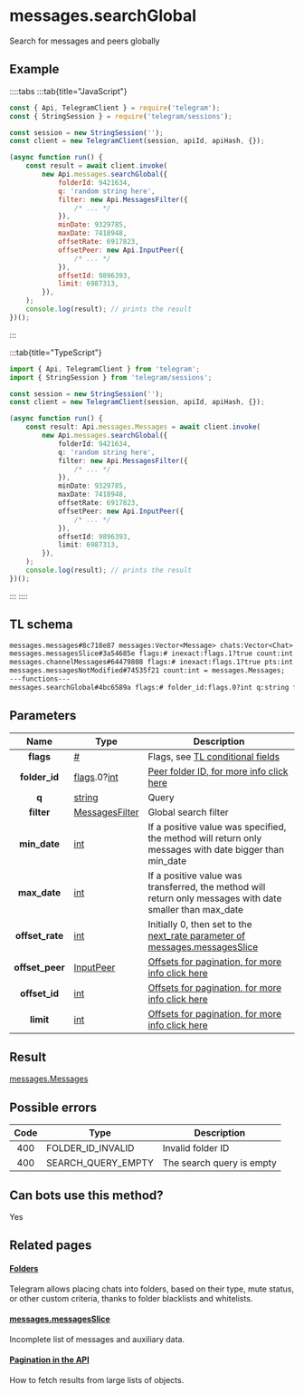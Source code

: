 # messages.searchGlobal

Search for messages and peers globally

## Example

::::tabs
:::tab{title="JavaScript"}

```js
const { Api, TelegramClient } = require('telegram');
const { StringSession } = require('telegram/sessions');

const session = new StringSession('');
const client = new TelegramClient(session, apiId, apiHash, {});

(async function run() {
    const result = await client.invoke(
        new Api.messages.searchGlobal({
            folderId: 9421634,
            q: 'random string here',
            filter: new Api.MessagesFilter({
                /* ... */
            }),
            minDate: 9329785,
            maxDate: 7418948,
            offsetRate: 6917823,
            offsetPeer: new Api.InputPeer({
                /* ... */
            }),
            offsetId: 9896393,
            limit: 6987313,
        }),
    );
    console.log(result); // prints the result
})();
```

:::

:::tab{title="TypeScript"}

```ts
import { Api, TelegramClient } from 'telegram';
import { StringSession } from 'telegram/sessions';

const session = new StringSession('');
const client = new TelegramClient(session, apiId, apiHash, {});

(async function run() {
    const result: Api.messages.Messages = await client.invoke(
        new Api.messages.searchGlobal({
            folderId: 9421634,
            q: 'random string here',
            filter: new Api.MessagesFilter({
                /* ... */
            }),
            minDate: 9329785,
            maxDate: 7418948,
            offsetRate: 6917823,
            offsetPeer: new Api.InputPeer({
                /* ... */
            }),
            offsetId: 9896393,
            limit: 6987313,
        }),
    );
    console.log(result); // prints the result
})();
```

:::
::::

## TL schema

```txt
messages.messages#8c718e87 messages:Vector<Message> chats:Vector<Chat> users:Vector<User> = messages.Messages;
messages.messagesSlice#3a54685e flags:# inexact:flags.1?true count:int next_rate:flags.0?int offset_id_offset:flags.2?int messages:Vector<Message> chats:Vector<Chat> users:Vector<User> = messages.Messages;
messages.channelMessages#64479808 flags:# inexact:flags.1?true pts:int count:int offset_id_offset:flags.2?int messages:Vector<Message> chats:Vector<Chat> users:Vector<User> = messages.Messages;
messages.messagesNotModified#74535f21 count:int = messages.Messages;
---functions---
messages.searchGlobal#4bc6589a flags:# folder_id:flags.0?int q:string filter:MessagesFilter min_date:int max_date:int offset_rate:int offset_peer:InputPeer offset_id:int limit:int = messages.Messages;
```

## Parameters

|      Name       | Type                                                                                                                     | Description                                                                                                                                |
| :-------------: | ------------------------------------------------------------------------------------------------------------------------ | ------------------------------------------------------------------------------------------------------------------------------------------ |
|    **flags**    | [#](https://core.telegram.org/type/%23)                                                                                  | Flags, see [TL conditional fields](https://core.telegram.org/mtproto/TL-combinators#conditional-fields)                                    |
|  **folder_id**  | [flags](https://core.telegram.org/mtproto/TL-combinators#conditional-fields).0?[int](https://core.telegram.org/type/int) | [Peer folder ID, for more info click here](https://core.telegram.org/api/folders#peer-folders)                                             |
|      **q**      | [string](https://core.telegram.org/type/string)                                                                          | Query                                                                                                                                      |
|   **filter**    | [MessagesFilter](https://core.telegram.org/type/MessagesFilter)                                                          | Global search filter                                                                                                                       |
|  **min_date**   | [int](https://core.telegram.org/type/int)                                                                                | If a positive value was specified, the method will return only messages with date bigger than min_date                                     |
|  **max_date**   | [int](https://core.telegram.org/type/int)                                                                                | If a positive value was transferred, the method will return only messages with date smaller than max_date                                  |
| **offset_rate** | [int](https://core.telegram.org/type/int)                                                                                | Initially 0, then set to the [next_rate parameter of messages.messagesSlice](https://core.telegram.org/constructor/messages.messagesSlice) |
| **offset_peer** | [InputPeer](https://core.telegram.org/type/InputPeer)                                                                    | [Offsets for pagination, for more info click here](https://core.telegram.org/api/offsets)                                                  |
|  **offset_id**  | [int](https://core.telegram.org/type/int)                                                                                | [Offsets for pagination, for more info click here](https://core.telegram.org/api/offsets)                                                  |
|    **limit**    | [int](https://core.telegram.org/type/int)                                                                                | [Offsets for pagination, for more info click here](https://core.telegram.org/api/offsets)                                                  |

## Result

[messages.Messages](https://core.telegram.org/type/messages.Messages)

## Possible errors

| Code | Type               | Description               |
| :--: | ------------------ | ------------------------- |
| 400  | FOLDER_ID_INVALID  | Invalid folder ID         |
| 400  | SEARCH_QUERY_EMPTY | The search query is empty |

## Can bots use this method?

Yes

## Related pages

#### [Folders](https://core.telegram.org/api/folders)

Telegram allows placing chats into folders, based on their type, mute status, or other custom criteria, thanks to folder blacklists and whitelists.

#### [messages.messagesSlice](https://core.telegram.org/constructor/messages.messagesSlice)

Incomplete list of messages and auxiliary data.

#### [Pagination in the API](https://core.telegram.org/api/offsets)

How to fetch results from large lists of objects.
